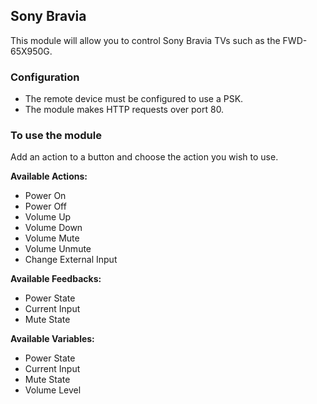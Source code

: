 ## Sony Bravia

This module will allow you to control Sony Bravia TVs such as the FWD-65X950G.

### Configuration
* The remote device must be configured to use a PSK.
* The module makes HTTP requests over port 80.

### To use the module
Add an action to a button and choose the action you wish to use.

**Available Actions:**
* Power On
* Power Off
* Volume Up
* Volume Down
* Volume Mute
* Volume Unmute
* Change External Input

**Available Feedbacks:**
* Power State
* Current Input
* Mute State

**Available Variables:**
* Power State
* Current Input
* Mute State
* Volume Level